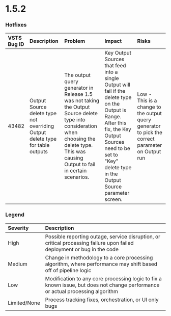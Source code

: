 # 1.5.2

### Hotfixes

| VSTS Bug ID | Description | Problem | Impact | Risks |
| :--- | :--- | :--- | :--- | :--- |
| 43482 | Output Source delete type not overriding Output delete type for table outputs | The output query generator in Release 1.5 was not taking the Output Source delete type into consideration when choosing the delete type. This was causing Output to fail in certain scenarios. | Key Output Sources that feed into a single Output will fail if the delete type on the Output is Range. After this fix, the Key Output Sources need to be set to "Key" delete type in the Output Source parameter screen. | Low - This is a change to the output query generator to pick the correct parameter on Output run |

### Legend

| Severity | Description |
| :--- | :--- |
| High | Possible reporting outage, service disruption, or critical processing failure upon failed deployment or bug in the code |
| Medium | Change in methodology to a core processing algorithm, where performance may shift based off of pipeline logic |
| Low | Modification to any core processing logic to fix a known issue, but does not change performance or actual processing algorithm |
| Limited/None | Process tracking fixes, orchestration, or UI only bugs |

